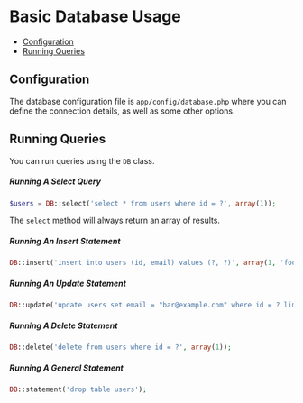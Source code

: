 # Basic Database Usage

- [Configuration](#configuration)
- [Running Queries](#running-queries)

## Configuration

The database configuration file is `app/config/database.php` where you can define the connection details, as well as some other options.

## Running Queries

You can run queries using the `DB` class.

##### Running A Select Query

```php
$users = DB::select('select * from users where id = ?', array(1));
```

The `select` method will always return an array of results.

##### Running An Insert Statement

```php
DB::insert('insert into users (id, email) values (?, ?)', array(1, 'foo@example.com'));
```

##### Running An Update Statement

```php
DB::update('update users set email = "bar@example.com" where id = ? limit 1', array(1));
```

##### Running A Delete Statement

```php
DB::delete('delete from users where id = ?', array(1));
```

##### Running A General Statement

```php
DB::statement('drop table users');
```
